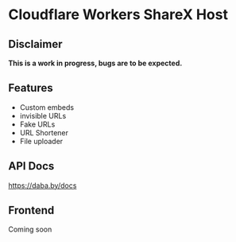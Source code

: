 # Cloudflare Workers ShareX Host

## Disclaimer

**This is a work in progress, bugs are to be expected.**

## Features

* Custom embeds
* invisible URLs
* Fake URLs
* URL Shortener
* File uploader

## API Docs

https://daba.by/docs

## Frontend

Coming soon